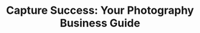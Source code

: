 ---
title: "Capture Success: Your Photography Business Guide"
description: "Discover expert insights, tips, and strategies to grow your photography business. From client management to pricing strategies, we've got you covered."
slug: "home"
keywords: ["photography business", "professional photography", "photo business tips"]
hero:
  title: "Capture Success: Your Photography Business Guide"
  description: "Discover expert insights, tips, and strategies to grow your photography business. From client management to pricing strategies, we've got you covered."
  cta:
    text: "Explore Articles"
    link: "/articles"
schema:
  type: "WebSite"
  dateModified: "2024-12-19"
---